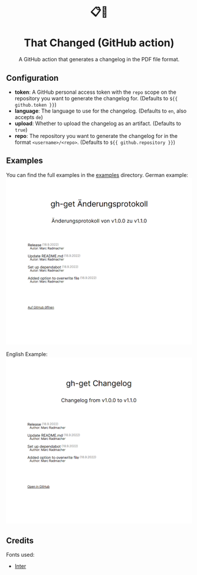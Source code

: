<h1 align="center">
  📋🔎
</h1>
<h1 align="center">
  That Changed (GitHub action)
</h1>

<p align="center">
  A GitHub action that generates a changelog in the PDF file format.
</p>

## Configuration
- **token**: A GitHub personal access token with the `repo` scope on the repository you want to generate the changelog for. (Defaults to `${{ github.token }}`)
- **language**: The language to use for the changelog. (Defaults to `en`, also accepts `de`)
- **upload**: Whether to upload the changelog as an artifact. (Defaults to `true`)
- **repo**: The repository you want to generate the changelog for in the format `<username>/<repo>`. (Defaults to `${{ github.repository }}`)

## Examples
You can find the full examples in the [examples](examples) directory.
German example:
![German demo](/examples/de.png)

English Example:
![English demo](/examples/en.png)
## Credits
Fonts used:
 - [Inter](https://github.com/rsms/inter)
